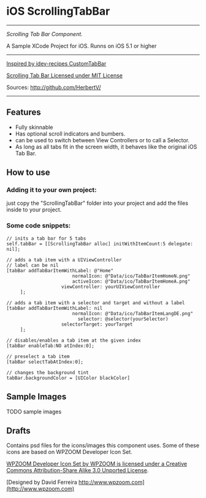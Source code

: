 # iOS ScrollingTabBar

-----------------------------------

*Scrolling Tab Bar Component.*

A Sample XCode Project for iOS. 
Runns on iOS 5.1 or higher


-----------------------------------

[Inspired by idev-recipes CustomTabBar](https://github.com/boctor/idev-recipes/tree/master/CustomTabBar)

[Scrolling Tab Bar Licensed under MIT License](http://opensource.org/licenses/MIT)

Sources: http://github.com/HerbertV/

-----------------------------------

## Features

- Fully skinnable 
- Has optional scroll indicators and bumbers.
- can be used to switch between View Controllers or to call a Selector.
- As long as all tabs fit in the screen width, it behaves like the original iOS Tab Bar.


## How to use

### Adding it to your own project:

just copy the "ScrollingTabBar" folder into your project and add the files inside to your project. 


### Some code snippets:

	// inits a tab bar for 5 tabs
	self.tabBar = [[ScrollingTabBar alloc] initWithItemCount:5 delegate: nil];

	// adds a tab item with a UIViewController
	// label can be nil
	[tabBar addTabBarItemWithLabel: @"Home" 
							normalIcon: @"Data/ico/TabBarItemHomeN.png" 
							activeIcon: @"Data/ico/TabBarItemHomeA.png"
						viewController: yourUIViewController
		 ];
		 
	// adds a tab item with a selector and target and without a label
	[tabBar addTabBarItemWithLabel: nil
							normalIcon: @"Data/ico/TabBarItemLangDE.png"
							  selector: @selector(yourSelector)
						selectorTarget: yourTarget
		 ];	 
		 
	// disables/enables a tab item at the given index	 
	[tabBar enableTab:NO atIndex:0];
	
	// preselect a tab item
	[tabBar selectTabAtIndex:0];
	
	// changes the background tint 
	tabBar.backgroundColor = [UIColor blackColor]

	
## Sample Images

TODO sample images
	

## Drafts 

Contains psd files for the icons/images this component uses.
Some of these icons are based on WPZOOM Developer Icon Set.

[WPZOOM Developer Icon Set by WPZOOM is licensed under a Creative Commons Attribution-Share Alike 3.0 Unported License](http://creativecommons.org/licenses/by-sa/3.0/). 

[Designed by David Ferreira http://www.wpzoom.com](http://www.wpzoom.com)

